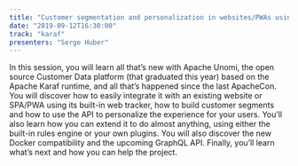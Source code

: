 ```yaml
---
title: "Customer segmentation and personalization in websites/PWAs using Apache Unomi"
date: "2019-09-12T16:30:00"
track: "karaf"
presenters: "Serge Huber"
---
```


In this session, you will learn all that’s new with Apache Unomi, the open source Customer Data platform (that graduated this year) based on the Apache Karaf runtime, and all that’s happened since the last ApacheCon. You will discover how to easily integrate it with an existing website or SPA/PWA using its built-in web tracker, how to build customer segments and how to use the API to personalize the experience for your users. You’ll also learn how you can extend it to do almost anything, using either the built-in rules engine or your own plugins. You will also discover the new Docker compatibility and the upcoming GraphQL API. Finally, you’ll learn what’s next and how you can help the project.
